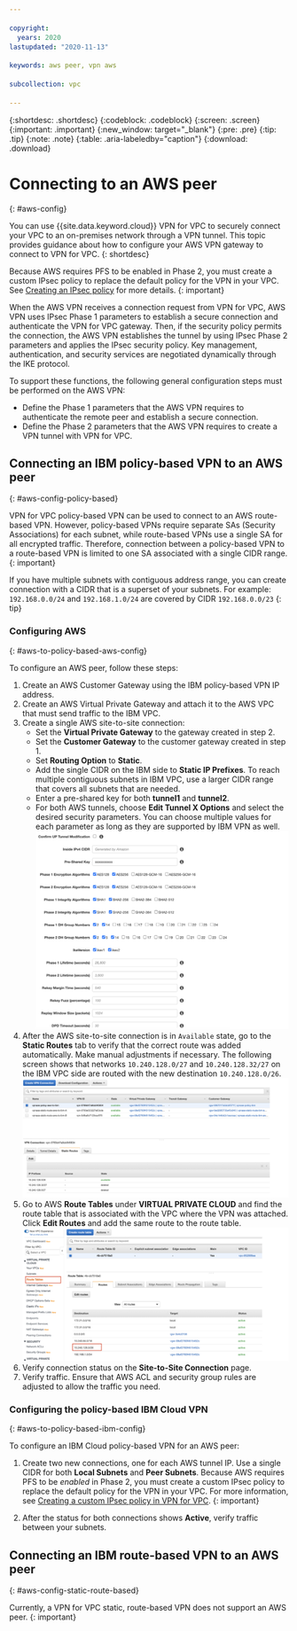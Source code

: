 ```yaml
---

copyright:
  years: 2020
lastupdated: "2020-11-13"

keywords: aws peer, vpn aws

subcollection: vpc

---
```


{:shortdesc: .shortdesc}
{:codeblock: .codeblock}
{:screen: .screen}
{:important: .important}
{:new_window: target="_blank"}
{:pre: .pre}
{:tip: .tip}
{:note: .note}
{:table: .aria-labeledby="caption"}
{:download: .download}


# Connecting to an AWS peer
{: #aws-config}

You can use {{site.data.keyword.cloud}} VPN for VPC to securely connect your VPC to an on-premises network through a VPN tunnel. This topic provides guidance about how to configure your AWS VPN gateway to connect to VPN for VPC.
{: shortdesc}

Because AWS requires PFS to be enabled in Phase 2, you must create a custom IPsec policy to replace the default policy for the VPN in your VPC. See [Creating an IPsec policy](/docs/vpc?topic=vpc-creating-ipsec-policy) for more details.
{: important}

When the AWS VPN receives a connection request from VPN for VPC, AWS VPN uses IPsec Phase 1 parameters to establish a secure connection and authenticate the VPN for VPC gateway. Then, if the security policy permits the connection, the AWS VPN establishes the tunnel by using IPsec Phase 2 parameters and applies the IPsec security policy. Key management, authentication, and security services are negotiated dynamically through the IKE protocol.

To support these functions, the following general configuration steps must be performed on the AWS VPN:

* Define the Phase 1 parameters that the AWS VPN requires to authenticate the remote peer and establish a secure connection.
* Define the Phase 2 parameters that the AWS VPN requires to create a VPN tunnel with VPN for VPC.

## Connecting an IBM policy-based VPN to an AWS peer
{: #aws-config-policy-based}

VPN for VPC policy-based VPN can be used to connect to an AWS route-based VPN. However, policy-based VPNs require separate SAs (Security Associations) for each subnet, while route-based VPNs use a single SA for all encrypted traffic. Therefore, connection between a policy-based VPN to a route-based VPN is limited to one SA associated with a single CIDR range.
{: important}

If you have multiple subnets with contiguous address range, you can create connection with a CIDR that is a superset of your subnets. For example: `192.168.0.0/24` and `192.168.1.0/24` are covered by CIDR `192.168.0.0/23`
{: tip}

### Configuring AWS
{: #aws-to-policy-based-aws-config}

To configure an AWS peer, follow these steps:

1. Create an AWS Customer Gateway using the IBM policy-based VPN IP address.
1. Create an AWS Virtual Private Gateway and attach it to the AWS VPC that must send traffic to the IBM VPC.
1. Create a single AWS site-to-site connection:
   * Set the **Virtual Private Gateway** to the gateway created in step 2.
   * Set the **Customer Gateway** to the customer gateway created in step 1.
   * Set **Routing Option** to **Static**.
   * Add the single CIDR on the IBM side to **Static IP Prefixes**.
     To reach multiple contiguous subnets in IBM VPC, use a larger CIDR range that covers all subnets that are needed.
   * Enter a pre-shared key for both **tunnel1** and **tunnel2**.
   * For both AWS tunnels, choose **Edit Tunnel X Options** and select the desired security parameters. You can choose multiple values for each parameter as long as they are supported by IBM VPN as well.
     ![AWS Tunnel Options](images/vpn-interop-aws-tunnel-options.png)
1. After the AWS site-to-site connection is in `Available` state, go to the **Static Routes** tab to verify that the correct route was added automatically. Make manual adjustments if necessary.
   The following screen shows that networks `10.240.128.0/27` and `10.240.128.32/27` on the IBM VPC side are routed with the new destination `10.240.128.0/26`.
   ![AWS Connection Static Routes](images/vpn-aws-connection-static-routes.png)   
1. Go to AWS **Route Tables** under **VIRTUAL PRIVATE CLOUD** and find the route table that is associated with the VPC where the VPN was attached. Click **Edit Routes** and add the same route to the route table.
   ![AWS Route Table](images/vpn-aws-route-table.png)
1. Verify connection status on the **Site-to-Site Connection** page.
1. Verify traffic. Ensure that AWS ACL and security group rules are adjusted to allow the traffic you need.

### Configuring the policy-based IBM Cloud VPN
{: #aws-to-policy-based-ibm-config}

To configure an IBM Cloud policy-based VPN for an AWS peer:

1. Create two new connections, one for each AWS tunnel IP. Use a single CIDR for both **Local Subnets** and **Peer Subnets**.
   Because AWS requires PFS to be _enabled_ in Phase 2, you must create a custom IPsec policy to replace the default policy for the VPN in your VPC. For more information, see [Creating a custom IPsec policy in VPN for VPC](/docs/vpc?topic=vpc-creating-ipsec-policy).
   {: important}

1. After the status for both connections shows **Active**, verify traffic between your subnets.

## Connecting an IBM route-based VPN to an AWS peer
{: #aws-config-static-route-based}

Currently, a VPN for VPC static, route-based VPN does not support an AWS peer.
{: important}
